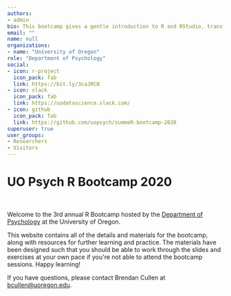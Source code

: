 ```yaml
---
authors:
- admin
bio: This bootcamp gives a gentle introduction to R and RStudio, transforming and visualizing data with the tidyverse, and the basics of R Markdown.
email: ""
name: null
organizations:
- name: "University of Oregon"
role: "Department of Psychology"
social:
- icon: r-project
  icon_pack: fab
  link: https://bit.ly/3caJRCN
- icon: slack
  icon_pack: fab
  link: https://uodatascience.slack.com/
- icon: github
  icon_pack: fab
  link: https://github.com/uopsych/summeR-bootcamp-2020
superuser: true
user_groups:
- Researchers
- Visitors
---
```


# UO Psych R Bootcamp 2020

<br>

Welcome to the 3rd annual R Bootcamp hosted by the [Department of Psychology](https://psychology.uoregon.edu/) at the University of Oregon. 

This website contains all of the details and materials for the bootcamp, along with resources for further learning and practice. The materials have been designed such that you should be able to work through the slides and exercises at your own pace if you're not able to attend the bootcamp sessions. Happy learning! 

If you have questions, please contact Brendan Cullen at [bcullen@uoregon.edu](mailto:bcullen@uoregon.edu).

